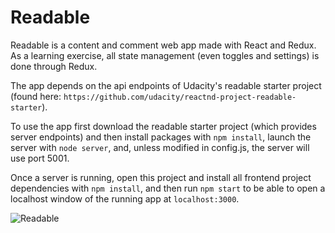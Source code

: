 # Readable

Readable is a content and comment web app made with React and Redux. As a learning exercise, all state management (even toggles and settings) is done through Redux.

The app depends on the api endpoints of Udacity's readable starter project (found here: ```https://github.com/udacity/reactnd-project-readable-starter```).

To use the app first download the readable starter project (which provides server endpoints) and then install packages with ```npm install```, launch the server with ```node server```, and, unless modified in config.js, the server will use port 5001.

Once a server is running, open this project and install all frontend project dependencies with ```npm install```, and then run ```npm start``` to be able to open a localhost window of the running app at ```localhost:3000```.

![Readable](http://res.cloudinary.com/dkw0kkkgd/image/upload/v1504213788/Screen_Shot_2017-08-31_at_4.08.53_PM_zg4ssa.png)
